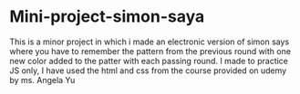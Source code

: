 # Mini-project-simon-saya
This is a minor project in which i made an electronic version of simon says where you have to remember the pattern from the previous round with one new color added to the patter with each passing round. I made to practice JS only, I have used the html and css from the course provided on udemy by ms. Angela Yu 
